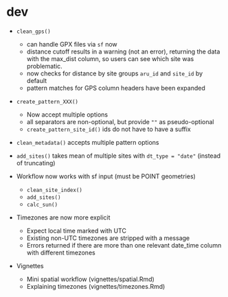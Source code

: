 # dev

* `clean_gps()`
  * can handle GPX files via `sf` now
  * distance cutoff results in a warning (not an error), returning
    the data with the max_dist column, so users can see which site was problematic.
  * now checks for distance by site groups `aru_id` and `site_id` by default
  * pattern matches for GPS column headers have been expanded

* `create_pattern_XXX()` 
  * Now accept multiple options
  * all separators are non-optional, but provide `""` as pseudo-optional
  * `create_pattern_site_id()` ids do not have to have a suffix
  
* `clean_metadata()` accepts multiple pattern options

* `add_sites()` takes mean of multiple sites with `dt_type = "date"` (instead of truncating)

* Workflow now works with sf input (must be POINT geometries)
  * `clean_site_index()`
  * `add_sites()`
  * `calc_sun()`

* Timezones are now more explicit
  * Expect local time marked with UTC
  * Existing non-UTC timezones are stripped with a message
  * Errors returned if there are more than one relevant date_time column with 
    different timezones
    
* Vignettes
  * Mini spatial workflow (vignettes/spatial.Rmd)
  * Explaining timezones (vignettes/timezones.Rmd)
